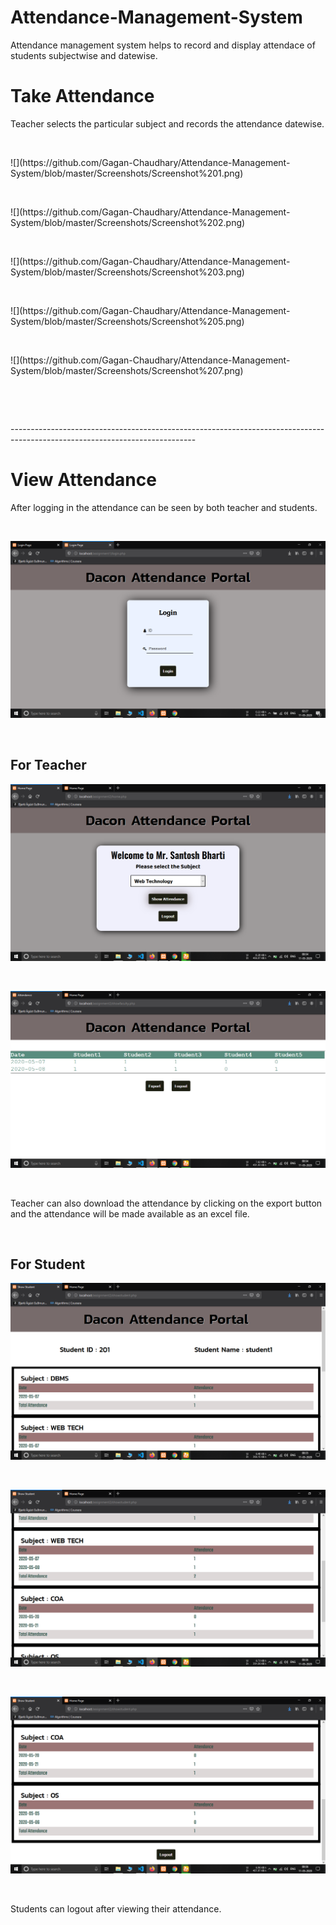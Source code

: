 # **Attendance-Management-System**
Attendance management system helps to record and display attendace of students subjectwise and datewise.
# **Take Attendance**
Teacher selects the particular subject and records the attendance datewise.
<p>&nbsp;</p>
![](https://github.com/Gagan-Chaudhary/Attendance-Management-System/blob/master/Screenshots/Screenshot%201.png)<p>&nbsp;</p>
![](https://github.com/Gagan-Chaudhary/Attendance-Management-System/blob/master/Screenshots/Screenshot%202.png)<p>&nbsp;</p>
![](https://github.com/Gagan-Chaudhary/Attendance-Management-System/blob/master/Screenshots/Screenshot%203.png)<p>&nbsp;</p>
![](https://github.com/Gagan-Chaudhary/Attendance-Management-System/blob/master/Screenshots/Screenshot%205.png)<p>&nbsp;</p>
![](https://github.com/Gagan-Chaudhary/Attendance-Management-System/blob/master/Screenshots/Screenshot%207.png)<p>&nbsp;</p>


<p>&nbsp;</p>
----------------------------------------------------------------------------------------------------------------------------


# **View Attendance**
After logging in the attendance can be seen by both teacher and students.<p>&nbsp;</p>
![](https://github.com/Gagan-Chaudhary/Attendance-Management-System/blob/master/Screenshots/Screenshot%201.png)
<p>&nbsp;</p>

<h2>For Teacher</h2>

![](https://github.com/Gagan-Chaudhary/Attendance-Management-System/blob/master/Screenshots/Screenshot%2021.png)<p>&nbsp;</p>
![](https://github.com/Gagan-Chaudhary/Attendance-Management-System/blob/master/Screenshots/Screenshot%2022.png)<p>&nbsp;</p>
Teacher can also download the attendance by clicking on the export button and the attendance will be made available as an excel file.
<p>&nbsp;</p>

<h2>For Student</h2>

![](https://github.com/Gagan-Chaudhary/Attendance-Management-System/blob/master/Screenshots/Screenshot%2032.png)<p>&nbsp;</p>
![](https://github.com/Gagan-Chaudhary/Attendance-Management-System/blob/master/Screenshots/Screenshot%2033.png)<p>&nbsp;</p>
![](https://github.com/Gagan-Chaudhary/Attendance-Management-System/blob/master/Screenshots/Screenshot%2034.png)<p>&nbsp;</p>
Students can logout after viewing their attendance.

<p>&nbsp;</p>
